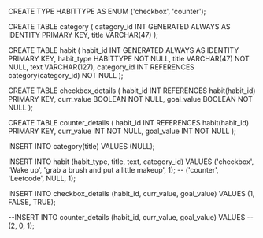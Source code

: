 CREATE TYPE HABITTYPE AS ENUM ('checkbox', 'counter');

CREATE TABLE category (
  category_id INT GENERATED ALWAYS AS IDENTITY PRIMARY KEY,
  title VARCHAR(47)
);

CREATE TABLE habit (
  habit_id INT GENERATED ALWAYS AS IDENTITY PRIMARY KEY,
  habit_type HABITTYPE NOT NULL,
  title VARCHAR(47) NOT NULL,
  text VARCHAR(127),
  category_id INT REFERENCES category(category_id) NOT NULL
);

CREATE TABLE checkbox_details (
  habit_id INT REFERENCES habit(habit_id) PRIMARY KEY,
  curr_value BOOLEAN NOT NULL,
  goal_value BOOLEAN NOT NULL
);

CREATE TABLE counter_details (
  habit_id INT REFERENCES habit(habit_id) PRIMARY KEY,
  curr_value INT NOT NULL,
  goal_value INT NOT NULL
);

INSERT INTO category(title) VALUES (NULL);

INSERT INTO habit (habit_type, title, text, category_id) VALUES
  ('checkbox', 'Wake up', 'grab a brush and put a little makeup', 1);
--  ('counter', 'Leetcode', NULL, 1);

INSERT INTO checkbox_details (habit_id, curr_value, goal_value) VALUES
  (1, FALSE, TRUE);

--INSERT INTO counter_details (habit_id, curr_value, goal_value) VALUES
--  (2, 0, 1);
